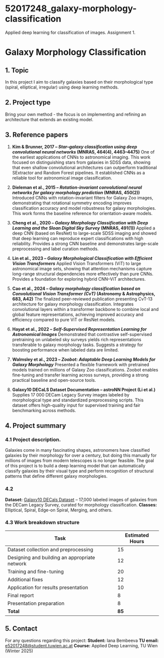 # 52017248_galaxy-morphology-classification
Applied deep learning for classification of images. Assignment 1.

# Galaxy Morphology Classification

## 1. Topic 

In this project I aim to classify galaxies based on their morphological type (spiral, elliptical, irregular) using deep learning methods. 

## 2. Project type

Bring your own method - the focus is on implementing and refining an architecture that extends an existing model.

## 3. Reference papers

1. **Kim & Brunner, 2017 – *Star–galaxy classification using deep convolutional neural networks* (MNRAS, 464(4), 4463–4475)**
   One of the earliest applications of CNNs to astronomical imaging. This work focused on distinguishing stars from galaxies in SDSS data, showing that even shallow convolutional architectures can outperform traditional SExtractor and Random Forest pipelines. It established CNNs as a reliable tool for astronomical image classification.

2. **Dieleman et al., 2015 – *Rotation-invariant convolutional neural networks for galaxy morphology prediction* (MNRAS, 450(2))**
   Introduced CNNs with rotation-invariant filters for Galaxy Zoo images, demonstrating that rotational symmetry encoding improves classification accuracy and model robustness for galaxy morphologies. This work forms the baseline reference for orientation-aware models.

3. **Cheng et al., 2020 – *Galaxy Morphology Classification with Deep Learning and the Sloan Digital Sky Survey* (MNRAS, 491(1))**
   Applied a deep CNN (based on ResNet) to large-scale SDSS imaging and showed that deep learning can reproduce expert classifications with high reliability. Provides a strong CNN baseline and demonstrates large-scale preprocessing and label curation methods.

4. **Lin et al., 2023 – *Galaxy Morphological Classification with Efficient Vision Transformers***
   Applied Vision Transformers (ViT) to large astronomical image sets, showing that attention mechanisms capture long-range structural dependencies more effectively than pure CNNs. Provides a foundation for exploring hybrid CNN–ViT architectures.

5. **Cao et al., 2024 – *Galaxy morphology classification based on Convolutional Vision Transformer (CvT)* (Astronomy & Astrophysics, 683, A42)**
   The finalized peer-reviewed publication presenting CvT-13 architecture for galaxy morphology classification. Integrates convolutional layers within a transformer backbone to combine local and global feature representations, achieving improved accuracy and efficiency compared to pure ViT or ResNet models.

6. **Hayat et al., 2022 – *Self-Supervised Representation Learning for Astronomical Images***
   Demonstrated that contrastive self-supervised pretraining on unlabeled sky surveys yields rich representations transferable to galaxy morphology tasks. Suggests a strategy for boosting performance when labeled data are limited.

7. **Walmsley et al., 2023 – *Zoobot: Adaptable Deep Learning Models for Galaxy Morphology***
   Presented a flexible framework with pretrained models trained on millions of Galaxy Zoo classifications. Zoobot enables fine-tuning and transfer learning across surveys, providing a strong practical baseline and open-source tools.

8. **Galaxy10 DECaLS Dataset Documentation – astroNN Project (Li et al.)**
   Supplies 17 000 DECam Legacy Survey images labeled by morphological type and standardized preprocessing scripts. This dataset offers high-quality input for supervised training and fair benchmarking across methods.

## 4. Project summary

### 4.1 Project description.

Galaxies come in many fascinating shapes, astronomers have classified galaxies by their morphology for over a century, but doing this manually for millions of images from modern telescopes is no longer feasible. The goal of this project is to build a deep learning model that can automatically classify galaxies by their visual type and perform recognition of structural patterns that define different galaxy morphologies.

### 4.2

**Dataset:** [Galaxy10 DECals Dataset](https://paperswithcode.com/dataset/galaxy10-decals) – 17,000 labeled images of galaxies from the DECam Legacy Survey, curated for morphology classification.
**Classes:** Elliptical, Spiral, Edge-on Spiral, Merging, and others.

### 4.3 Work breakdown structure

| Task                                          | Estimated Hours |
| --------------------------------------------- | --------------- |
| Dataset collection and preprocessing          | 15              |
| Designing and building an appropriate network | 12              |
| Training and fine-tuning                      | 20              |
| Additional fixes                              | 12              |
| Application for results presentation          | 10              |
| Final report                                  | 8               |
| Presentation preparation                      | 8               |
| **Total**                                     | **85**          |

## 5. Contact

For any questions regarding this project:
**Student:** Iana Bembeeva
**TU email:** e52017248@student.tuwien.ac.at
**Course:** Applied Deep Learning, TU Wien (Winter 2025)
